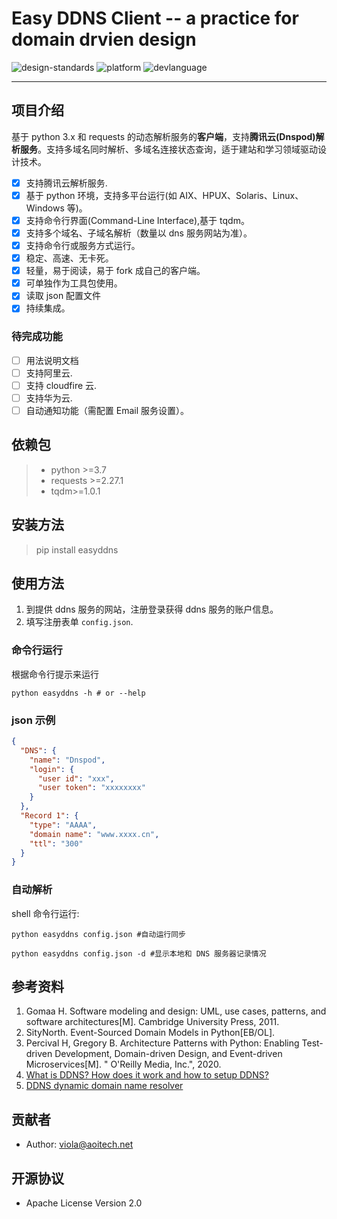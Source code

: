 # Easy DDNS Client -- a practice for domain drvien design

![design-standards](https://img.shields.io/static/v1?label=design-standards&message=DDD&color=informational)
![platform](https://img.shields.io/badge/platform-windows%3Alinux%3Aunix-brightgreen)
![devlanguage](https://img.shields.io/badge/language-python3.10-brightgreen)

---

## 项目介绍


基于 python 3.x 和 requests 的动态解析服务的**客户端**，支持**腾讯云(Dnspod)解析服务**。支持多域名同时解析、多域名连接状态查询，适于建站和学习领域驱动设计技术。

- [x] 支持腾讯云解析服务.
- [x] 基于 python 环境，支持多平台运行(如 AIX、HPUX、Solaris、Linux、Windows 等)。
- [x] 支持命令行界面(Command-Line Interface),基于 tqdm。
- [x] 支持多个域名、子域名解析（数量以 dns 服务网站为准）。
- [x] 支持命令行或服务方式运行。
- [x] 稳定、高速、无卡死。
- [x] 轻量，易于阅读，易于 fork 成自己的客户端。
- [x] 可单独作为工具包使用。
- [x] 读取 json 配置文件
- [x] 持续集成。

### 待完成功能

- [ ] 用法说明文档
- [ ] 支持阿里云.
- [ ] 支持 cloudfire 云.
- [ ] 支持华为云.
- [ ] 自动通知功能（需配置 Email 服务设置）。

## 依赖包

> - python >=3.7
> - requests >=2.27.1
> - tqdm>=1.0.1

## 安装方法

> pip install easyddns

## 使用方法

1. 到提供 ddns 服务的网站，注册登录获得 ddns 服务的账户信息。
2. 填写注册表单 `config.json`.

### 命令行运行

根据命令行提示来运行

```shell
python easyddns -h # or --help
```

### json 示例

```json
{
  "DNS": {
    "name": "Dnspod",
    "login": {
      "user id": "xxx",
      "user token": "xxxxxxxx"
    }
  },
  "Record 1": {
    "type": "AAAA",
    "domain name": "www.xxxx.cn",
    "ttl": "300"
  }
}
```

### 自动解析

shell 命令行运行:

```shell
python easyddns config.json #自动运行同步
```

```shell
python easyddns config.json -d #显示本地和 DNS 服务器记录情况
```

## 参考资料

1. Gomaa H. Software modeling and design: UML, use cases, patterns, and software architectures[M]. Cambridge University Press, 2011.
2. SityNorth. Event-Sourced Domain Models in Python[EB/OL].
3. Percival H, Gregory B. Architecture Patterns with Python: Enabling Test-driven Development, Domain-driven Design, and Event-driven Microservices[M]. " O'Reilly Media, Inc.", 2020.
4. [What is DDNS? How does it work and how to setup DDNS?](https://www.cloudns.net/blog/what-is-dynamic-dns/)
5. [DDNS dynamic domain name resolver](https://openwrt.org/zh/docs/guide-user/services/ddns/client)

## 贡献者

- Author: viola@aoitech.net

## 开源协议

- Apache License Version 2.0
